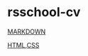 # rsschool-cv

[MARKDOWN](https://lizochkazdanovich.github.io/rsschool-cv/cv)

[HTML,CSS](https://lizochkazdanovich.github.io/rsschool-cv/)
